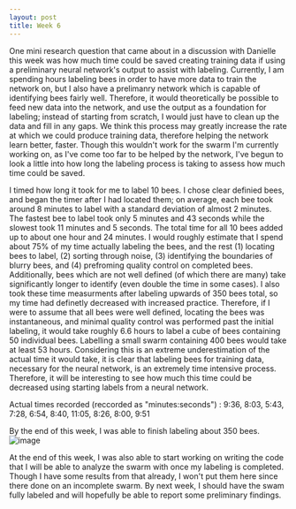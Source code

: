 ```yaml
---
layout: post
title: Week 6
---
```


One mini research question that came about in a discussion with Danielle this week was how much time could be saved creating training data if using a preliminary neural network's output to assist with labeling. Currently, I am spending hours labeling bees in order to have more data to train the network on, but I also have a prelimanry network which is capable of identifying bees fairly well. Therefore, it would theoretically be possible to feed new data into the network, and use the output as a foundation for labeling; instead of starting from scratch, I would just have to clean up the data and fill in any gaps. We think this process may greatly increase the rate at which we could produce training data, therefore helping the network learn better, faster. Though this wouldn't work for the swarm I'm currently working on, as I've come too far to be helped by the network, I've begun to look a little into how long the labeling process is taking to assess how much time could be saved.

I timed how long it took for me to label 10 bees. I chose clear definied bees, and began the timer after I had located them; on average, each bee took around 8 minutes to label with a standard deviation of almost 2 minutes. The fastest bee to label took only 5 minutes and 43 seconds while the slowest took 11 minutes and 5 seconds. The total time for all 10 bees added up to about one hour and 24 minutes. I would roughly estimate that I spend about 75% of my time actually labeling the bees, and the rest (1) locating bees to label, (2) sorting through noise, (3) identifying the boundaries of blurry bees, and (4) prefroming quality control on completed bees. Additionally, bees which are not well defined (of which there are many) take significantly longer to identify (even double the time in some cases). I also took these time measurments after labeling upwards of 350 bees total, so my time had definetly decreased with increased practice. Therefore, if I were to assume that all bees were well defined, locating the bees was instantaneous, and minimal quality control was performed past the initial labeling, it would take roughly 6.6 hours to label a cube of bees containing 50 individual bees. Labelling a small swarm containing 400 bees would take at least 53 hours. Considering this is an extreme underestimation of the actual time it would take, it is clear that labeling bees for training data, necessary for the neural network, is an extremely time intensive process. Therefore, it will be interesting to see how much this time could be decreased using starting labels from a neural network.

Actual times recorded (reccorded as "minutes:seconds") : 9:36, 8:03, 5:43, 7:28, 6:54, 8:40, 11:05, 8:26, 8:00, 9:51

By the end of this week, I was able to finish labeling about 350 bees.
![image](https://github.com/user-attachments/assets/6dd1db3c-a90f-471d-b288-202206c4a744)


At the end of this week, I was also able to start working on writing the code that I will be able to analyze the swarm with once my labeling is completed. Though I have some results from that already, I won't put them here since there done on an incomplete swarm. By next week, I should have the swam fully labeled and will hopefully be able to report some preliminary findings. 



